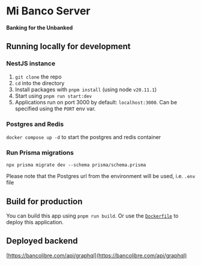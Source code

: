 # Mi Banco Server

**Banking for the Unbanked**

## Running locally for development

### NestJS instance

1. `git clone` the repo
2. `cd` into the directory
3. Install packages with `pnpm install` (using node `v20.11.1`)
4. Start using `pnpm run start:dev`
5. Applications run on port 3000 by default: `localhost:3000`. Can be specified using the `PORT` env var.

### Postgres and Redis

`docker compose up -d` to start the postgres and redis container

### Run Prisma migrations

`npx prisma migrate dev --schema prisma/schema.prisma`

Please note that the Postgres url from the environment will be used, i.e. `.env` file

## Build for production

You can build this app using `pnpm run build`. Or use the [`Dockerfile`](./Dockerfile) to deploy this application.

## Deployed backend

[https://bancolibre.com/api/graphql](https://bancolibre.com/api/graphql)
